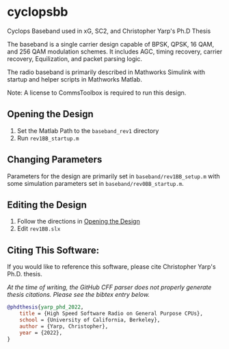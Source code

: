 # cyclopsbb
Cyclops Baseband used in xG, SC2, and Christopher Yarp's Ph.D Thesis

The baseband is a single carrier design capable of BPSK, QPSK, 16 QAM, and 256 QAM modulation schemes.  It includes AGC, timing recovery, carrier recovery, Equilization, and packet parsing logic.

The radio baseband is primarily described in Mathworks Simulink with startup and helper scripts in Mathworks Matlab.

Note: A license to CommsToolbox is required to run this design.

## Opening the Design
1. Set the Matlab Path to the `baseband_rev1` directory
2. Run `rev1BB_startup.m`

## Changing Parameters
Parameters for the design are primarily set in `baseband/rev1BB_setup.m` with some simulation parameters set in `baseband/rev0BB_startup.m`.

## Editing the Design
1. Follow the directions in [Opening the Design](#opening-the-design)
2. Edit `rev1BB.slx`

## Citing This Software:
If you would like to reference this software, please cite Christopher Yarp's Ph.D. thesis.

*At the time of writing, the GitHub CFF parser does not properly generate thesis citations.  Please see the bibtex entry below.*

```bibtex
@phdthesis{yarp_phd_2022,
	title = {High Speed Software Radio on General Purpose CPUs},
	school = {University of California, Berkeley},
	author = {Yarp, Christopher},
	year = {2022},
}
```
